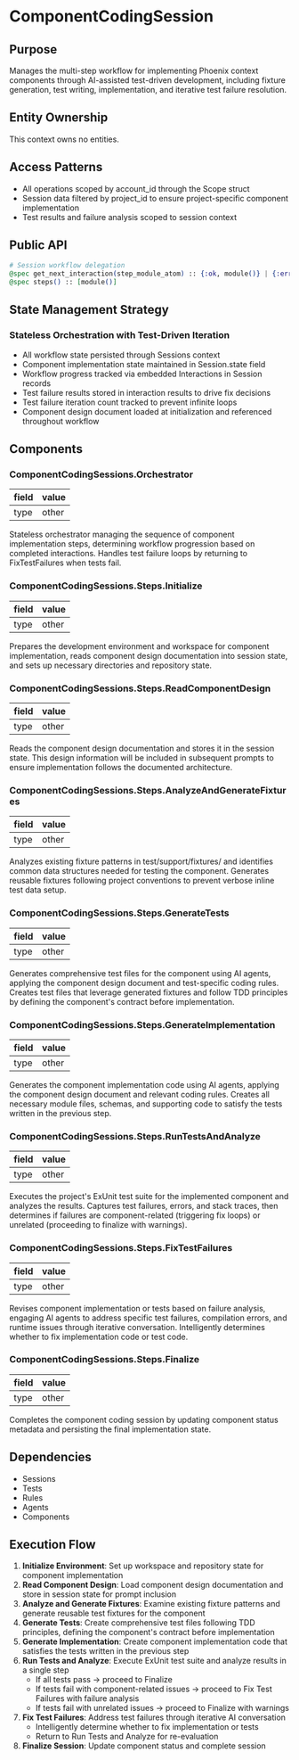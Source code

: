 # ComponentCodingSession

## Purpose
Manages the multi-step workflow for implementing Phoenix context components through AI-assisted test-driven development, including fixture generation, test writing, implementation, and iterative test failure resolution.

## Entity Ownership

This context owns no entities.

## Access Patterns
- All operations scoped by account_id through the Scope struct
- Session data filtered by project_id to ensure project-specific component implementation
- Test results and failure analysis scoped to session context

## Public API
```elixir
# Session workflow delegation
@spec get_next_interaction(step_module_atom) :: {:ok, module()} | {:error, :session_complete | :invalid_interaction}
@spec steps() :: [module()]
```

## State Management Strategy
### Stateless Orchestration with Test-Driven Iteration
- All workflow state persisted through Sessions context
- Component implementation state maintained in Session.state field
- Workflow progress tracked via embedded Interactions in Session records
- Test failure results stored in interaction results to drive fix decisions
- Test failure iteration count tracked to prevent infinite loops
- Component design document loaded at initialization and referenced throughout workflow

## Components
### ComponentCodingSessions.Orchestrator

| field | value |
| ----- | ----- |
| type  | other |

Stateless orchestrator managing the sequence of component implementation steps, determining workflow progression based on completed interactions. Handles test failure loops by returning to FixTestFailures when tests fail.

### ComponentCodingSessions.Steps.Initialize

| field | value |
| ----- | ----- |
| type  | other |

Prepares the development environment and workspace for component implementation, reads component design documentation into session state, and sets up necessary directories and repository state.

### ComponentCodingSessions.Steps.ReadComponentDesign

| field | value |
| ----- | ----- |
| type  | other |

Reads the component design documentation and stores it in the session state. This design information will be included in subsequent prompts to ensure implementation follows the documented architecture.

### ComponentCodingSessions.Steps.AnalyzeAndGenerateFixtures

| field | value |
| ----- | ----- |
| type  | other |

Analyzes existing fixture patterns in test/support/fixtures/ and identifies common data structures needed for testing the component. Generates reusable fixtures following project conventions to prevent verbose inline test data setup.

### ComponentCodingSessions.Steps.GenerateTests

| field | value |
| ----- | ----- |
| type  | other |

Generates comprehensive test files for the component using AI agents, applying the component design document and test-specific coding rules. Creates test files that leverage generated fixtures and follow TDD principles by defining the component's contract before implementation.

### ComponentCodingSessions.Steps.GenerateImplementation

| field | value |
| ----- | ----- |
| type  | other |

Generates the component implementation code using AI agents, applying the component design document and relevant coding rules. Creates all necessary module files, schemas, and supporting code to satisfy the tests written in the previous step.

### ComponentCodingSessions.Steps.RunTestsAndAnalyze

| field | value |
| ----- | ----- |
| type  | other |

Executes the project's ExUnit test suite for the implemented component and analyzes the results. Captures test failures, errors, and stack traces, then determines if failures are component-related (triggering fix loops) or unrelated (proceeding to finalize with warnings).

### ComponentCodingSessions.Steps.FixTestFailures

| field | value |
| ----- | ----- |
| type  | other |

Revises component implementation or tests based on failure analysis, engaging AI agents to address specific test failures, compilation errors, and runtime issues through iterative conversation. Intelligently determines whether to fix implementation code or test code.

### ComponentCodingSessions.Steps.Finalize

| field | value |
| ----- | ----- |
| type  | other |

Completes the component coding session by updating component status metadata and persisting the final implementation state.

## Dependencies
- Sessions
- Tests
- Rules
- Agents
- Components

## Execution Flow
1. **Initialize Environment**: Set up workspace and repository state for component implementation
2. **Read Component Design**: Load component design documentation and store in session state for prompt inclusion
3. **Analyze and Generate Fixtures**: Examine existing fixture patterns and generate reusable test fixtures for the component
4. **Generate Tests**: Create comprehensive test files following TDD principles, defining the component's contract before implementation
5. **Generate Implementation**: Create component implementation code that satisfies the tests written in the previous step
6. **Run Tests and Analyze**: Execute ExUnit test suite and analyze results in a single step
   - If all tests pass → proceed to Finalize
   - If tests fail with component-related issues → proceed to Fix Test Failures with failure analysis
   - If tests fail with unrelated issues → proceed to Finalize with warnings
7. **Fix Test Failures**: Address test failures through iterative AI conversation
   - Intelligently determine whether to fix implementation or tests
   - Return to Run Tests and Analyze for re-evaluation
8. **Finalize Session**: Update component status and complete session